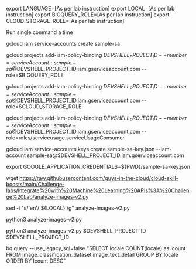 
export LANGUAGE=[As per lab instruction]
export LOCAL=[As per lab instruction]
export BIGQUERY_ROLE=[As per lab instruction]
export CLOUD_STORAGE_ROLE=[As per lab instruction]

Run single command a time 

gcloud iam service-accounts create sample-sa

gcloud projects add-iam-policy-binding $DEVSHELL_PROJECT_ID --member=serviceAccount:sample-sa@$DEVSHELL_PROJECT_ID.iam.gserviceaccount.com --role=$BIGQUERY_ROLE

gcloud projects add-iam-policy-binding $DEVSHELL_PROJECT_ID --member=serviceAccount:sample-sa@$DEVSHELL_PROJECT_ID.iam.gserviceaccount.com --role=$CLOUD_STORAGE_ROLE

gcloud projects add-iam-policy-binding $DEVSHELL_PROJECT_ID --member=serviceAccount:sample-sa@$DEVSHELL_PROJECT_ID.iam.gserviceaccount.com --role=roles/serviceusage.serviceUsageConsumer


gcloud iam service-accounts keys create sample-sa-key.json --iam-account sample-sa@$DEVSHELL_PROJECT_ID.iam.gserviceaccount.com

export GOOGLE_APPLICATION_CREDENTIALS=${PWD}/sample-sa-key.json

wget https://raw.githubusercontent.com/guys-in-the-cloud/cloud-skill-boosts/main/Challenge-labs/Integrate%20with%20Machine%20Learning%20APIs%3A%20Challenge%20Lab/analyze-images-v2.py

sed -i "s/'en'/'${LOCAL}'/g" analyze-images-v2.py

python3 analyze-images-v2.py

python3 analyze-images-v2.py $DEVSHELL_PROJECT_ID $DEVSHELL_PROJECT_ID

bq query --use_legacy_sql=false "SELECT locale,COUNT(locale) as lcount FROM image_classification_dataset.image_text_detail GROUP BY locale ORDER BY lcount DESC"
